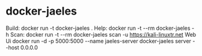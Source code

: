 # docker-jaeles
Build:
  docker run -t docker-jaeles .
Help:
  docker run -t --rm docker-jaeles -h
Scan:
  docker run -t --rm  docker-jaeles scan -u https://kali-linuxtr.net
Web Ui
  docker run -d -p 5000:5000 --name jaeles-server docker-jaeles server --host 0.0.0.0
  
